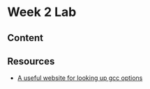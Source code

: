 # Week 2 Lab

## Content

## Resources
- [A useful website for looking up gcc options](https://www.rapidtables.com/code/linux/gcc.html)